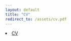 ```yaml
---
layout: default
title: "CV"
redirect_to: /assets/cv.pdf
---
```


<li class="inline-block">
  <a
  target="_blank"
  class="align-middle link-primary mr-2 mr-lg-0 ml-lg-2"
  href="/assets/cv.pdf"
  >CV</a>
</li>

